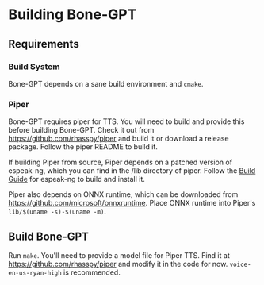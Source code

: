 # Building Bone-GPT

## Requirements
### Build System
Bone-GPT depends on a sane build environment and `cmake`.

### Piper
Bone-GPT requires piper for TTS.  You will need to build and provide this before building Bone-GPT.
Check it out from https://github.com/rhasspy/piper and build it or download a release package. Follow the piper README to build it.

If building Piper from source, Piper depends on a patched version of espeak-ng, which you can find in the /lib directory of piper. 
Follow the [Build Guide](https://github.com/espeak-ng/espeak-ng/blob/master/docs/building.md) for espeak-ng to build and install it.

Piper also depends on ONNX runtime, which can be downloaded from https://github.com/microsoft/onnxruntime.
Place ONNX runtime into Piper's `lib/$(uname -s)-$(uname -m)`.


## Build Bone-GPT
Run `make`.
You'll need to provide a model file for Piper TTS.  Find it at https://github.com/rhasspy/piper and modify it in the code for now.  `voice-en-us-ryan-high` is recommended.
